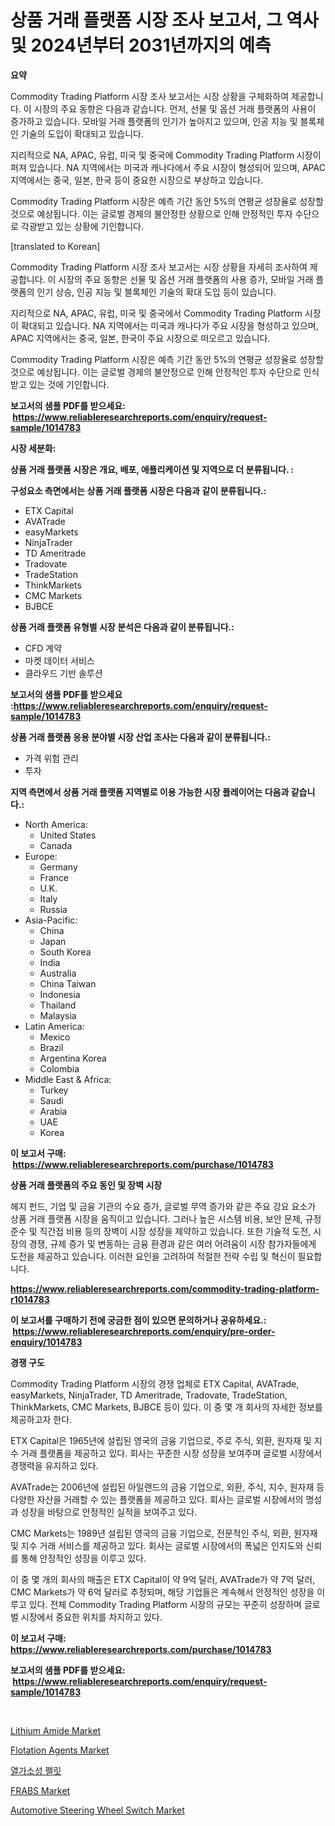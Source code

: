 <p><h1>상품 거래 플랫폼 시장 조사 보고서, 그 역사 및 2024년부터 2031년까지의 예측</h1></p><p><strong>요약</strong></p>
<p><p>Commodity Trading Platform 시장 조사 보고서는 시장 상황을 구체화하여 제공합니다. 이 시장의 주요 동향은 다음과 같습니다. 먼저, 선물 및 옵션 거래 플랫폼의 사용이 증가하고 있습니다. 모바일 거래 플랫폼의 인기가 높아지고 있으며, 인공 지능 및 블록체인 기술의 도입이 확대되고 있습니다.</p><p>지리적으로 NA, APAC, 유럽, 미국 및 중국에 Commodity Trading Platform 시장이 퍼져 있습니다. NA 지역에서는 미국과 캐나다에서 주요 시장이 형성되어 있으며, APAC 지역에서는 중국, 일본, 한국 등이 중요한 시장으로 부상하고 있습니다.</p><p>Commodity Trading Platform 시장은 예측 기간 동안 5%의 연평균 성장율로 성장할 것으로 예상됩니다. 이는 글로벌 경제의 불안정한 상황으로 인해 안정적인 투자 수단으로 각광받고 있는 상황에 기인합니다.</p><p>[translated to Korean]</p><p>Commodity Trading Platform 시장 조사 보고서는 시장 상황을 자세히 조사하여 제공합니다. 이 시장의 주요 동향은 선물 및 옵션 거래 플랫폼의 사용 증가, 모바일 거래 플랫폼의 인기 상승, 인공 지능 및 블록체인 기술의 확대 도입 등이 있습니다.</p><p>지리적으로 NA, APAC, 유럽, 미국 및 중국에서 Commodity Trading Platform 시장이 확대되고 있습니다. NA 지역에서는 미국과 캐나다가 주요 시장을 형성하고 있으며, APAC 지역에서는 중국, 일본, 한국이 주요 시장으로 떠오르고 있습니다.</p><p>Commodity Trading Platform 시장은 예측 기간 동안 5%의 연평균 성장율로 성장할 것으로 예상됩니다. 이는 글로벌 경제의 불안정으로 인해 안정적인 투자 수단으로 인식받고 있는 것에 기인합니다.</p></p>
<p><strong>보고서의 샘플 PDF를 받으세요: &nbsp;<a href="https://www.reliableresearchreports.com/enquiry/request-sample/1014783">https://www.reliableresearchreports.com/enquiry/request-sample/1014783</a></strong></p>
<p><strong>시장 세분화:</strong></p>
<p><strong> 상품 거래 플랫폼 시장은 개요, 배포, 애플리케이션 및 지역으로 더 분류됩니다. :</strong></p>
<p><strong>구성요소 측면에서는 상품 거래 플랫폼 시장은 다음과 같이 분류됩니다.:</strong></p>
<p><ul><li>ETX Capital</li><li>AVATrade</li><li>easyMarkets</li><li>NinjaTrader</li><li>TD Ameritrade</li><li>Tradovate</li><li>TradeStation</li><li>ThinkMarkets</li><li>CMC Markets</li><li>BJBCE</li></ul></p>
<p><strong> 상품 거래 플랫폼 유형별 시장 분석은 다음과 같이 분류됩니다.:</strong></p>
<p><ul><li>CFD 계약</li><li>마켓 데이터 서비스</li><li>클라우드 기반 솔루션</li></ul></p>
<p><strong>보고서의 샘플 PDF를 받으세요 :<a href="https://www.reliableresearchreports.com/enquiry/request-sample/1014783">https://www.reliableresearchreports.com/enquiry/request-sample/1014783</a></strong></p>
<p><strong> 상품 거래 플랫폼 응용 분야별 시장 산업 조사는 다음과 같이 분류됩니다.:</strong></p>
<p><ul><li>가격 위험 관리</li><li>투자</li></ul></p>
<p><strong>지역 측면에서 상품 거래 플랫폼 지역별로 이용 가능한 시장 플레이어는 다음과 같습니다.:</strong></p>
<p><ul>
    <li>
        North America:
        <ul>
            <li>United States</li>
            <li>Canada</li>
        </ul>
    </li>
    <li>
        Europe:
        <ul>
            <li>Germany</li>
            <li>France</li>
            <li>U.K.</li>
            <li>Italy</li>
            <li>Russia</li>
        </ul>
    </li>
    <li>
        Asia-Pacific:
        <ul>
            <li>China</li>
            <li>Japan</li>
            <li>South Korea</li>
            <li>India</li>
            <li>Australia</li>
            <li>China Taiwan</li>
            <li>Indonesia</li>
            <li>Thailand</li>
            <li>Malaysia</li>
        </ul>
    </li>
    <li>
        Latin America:
        <ul>
            <li>Mexico</li>
            <li>Brazil</li>
            <li>Argentina Korea</li>
            <li>Colombia</li>
        </ul>
    </li>
    <li>
        Middle East & Africa:
        <ul>
            <li>Turkey</li>
            <li>Saudi</li>
            <li>Arabia</li>
            <li>UAE</li>
            <li>Korea</li>
        </ul>
    </li>
    </ul></p>
<p><strong>이 보고서 구매: &nbsp;<a href="https://www.reliableresearchreports.com/purchase/1014783">https://www.reliableresearchreports.com/purchase/1014783</a></strong></p>
<p><strong>상품 거래 플랫폼의 주요 동인 및 장벽 시장</strong></p>
<p><p>헤지 펀드, 기업 및 금융 기관의 수요 증가, 글로벌 무역 증가와 같은 주요 강요 요소가 상품 거래 플랫폼 시장을 움직이고 있습니다. 그러나 높은 시스템 비용, 보안 문제, 규정 준수 및 직간접 비용 등의 장벽이 시장 성장을 제약하고 있습니다. 또한 기술적 도전, 시장의 경쟁, 규제 증가 및 변동하는 금융 환경과 같은 여러 어려움이 시장 참가자들에게 도전을 제공하고 있습니다. 이러한 요인을 고려하여 적절한 전략 수립 및 혁신이 필요합니다.</p></p>
<p><strong><a href="https://www.reliableresearchreports.com/commodity-trading-platform-r1014783">https://www.reliableresearchreports.com/commodity-trading-platform-r1014783</a></strong></p>
<p><strong>이 보고서를 구매하기 전에 궁금한 점이 있으면 문의하거나 공유하세요.: &nbsp;<a href="https://www.reliableresearchreports.com/enquiry/pre-order-enquiry/1014783">https://www.reliableresearchreports.com/enquiry/pre-order-enquiry/1014783</a></strong></p>
<p><strong>경쟁 구도</strong></p>
<p><p>Commodity Trading Platform 시장의 경쟁 업체로 ETX Capital, AVATrade, easyMarkets, NinjaTrader, TD Ameritrade, Tradovate, TradeStation, ThinkMarkets, CMC Markets, BJBCE 등이 있다. 이 중 몇 개 회사의 자세한 정보를 제공하고자 한다.</p><p>ETX Capital은 1965년에 설립된 영국의 금융 기업으로, 주로 주식, 외환, 원자재 및 지수 거래 플랫폼을 제공하고 있다. 회사는 꾸준한 시장 성장을 보여주며 글로벌 시장에서 경쟁력을 유지하고 있다.</p><p>AVATrade는 2006년에 설립된 아일랜드의 금융 기업으로, 외환, 주식, 지수, 원자재 등 다양한 자산을 거래할 수 있는 플랫폼을 제공하고 있다. 회사는 글로벌 시장에서의 명성과 성장을 바탕으로 안정적인 실적을 보여주고 있다.</p><p>CMC Markets는 1989년 설립된 영국의 금융 기업으로, 전문적인 주식, 외환, 원자재 및 지수 거래 서비스를 제공하고 있다. 회사는 글로벌 시장에서의 폭넓은 인지도와 신뢰를 통해 안정적인 성장을 이루고 있다.</p><p>이 중 몇 개의 회사의 매출은 ETX Capital이 약 9억 달러, AVATrade가 약 7억 달러, CMC Markets가 약 6억 달러로 추정되며, 해당 기업들은 계속해서 안정적인 성장을 이루고 있다. 전체 Commodity Trading Platform 시장의 규모는 꾸준히 성장하며 글로벌 시장에서 중요한 위치를 차지하고 있다.</p></p>
<p><strong>이 보고서 구매: &nbsp; <a href="https://www.reliableresearchreports.com/purchase/1014783">https://www.reliableresearchreports.com/purchase/1014783</a></strong></p>
<p><strong>보고서의 샘플 PDF를 받으세요: &nbsp;<a href="https://www.reliableresearchreports.com/enquiry/request-sample/1014783">https://www.reliableresearchreports.com/enquiry/request-sample/1014783</a></strong><strong></strong></p>
<p>&nbsp;</p>
<p><p><a href="https://www.linkedin.com/pulse/lithium-amide-market-offers-provide-insightful-data-time-period-7w5qe?trackingId=70VPhu%2BdepUGdNc%2FT85gGA%3D%3D">Lithium Amide Market</a></p><p><a href="https://issuu.com/reportprime-2/docs/flotation-agents-market-size-2030.pptx">Flotation Agents Market</a></p><p><a href="https://github.com/Howaoole34545/Market-Research-Report-List-1/blob/main/627792023567.md">열가소성 펠릿</a></p><p><a href="https://issuu.com/reportprime-2/docs/frabs-market-size-2030.pptx">FRABS Market</a></p><p><a href="https://github.com/julyju69/Market-Research-Report-List-2/blob/main/automotive-steering-wheel-switch-market.md">Automotive Steering Wheel Switch Market</a></p></p>